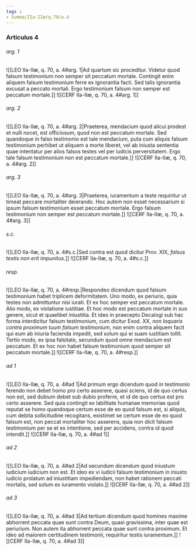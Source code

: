 ```yaml
---
tags : 
- Summa/IIa-IIæ/q.70/a.4
---
```


### Articulus 4

###### arg. 1
![[LEO IIa-IIæ, q. 70, a. 4#arg. 1|Ad quartum sic proceditur. Videtur quod falsum testimonium non semper sit peccatum mortale. Contingit enim aliquem falsum testimonium ferre ex ignorantia facti. Sed talis ignorantia excusat a peccato mortali. Ergo testimonium falsum non semper est peccatum mortale.]]
![[CERF IIa-IIæ, q. 70, a. 4#arg. 1]]

###### arg. 2
![[LEO IIa-IIæ, q. 70, a. 4#arg. 2|Praeterea, mendacium quod alicui prodest et nulli nocet, est officiosum, quod non est peccatum mortale. Sed quandoque in falso testimonio est tale mendacium, puta cum aliquis falsum testimonium perhibet ut aliquem a morte liberet, vel ab iniusta sententia quae intentatur per alios falsos testes vel per iudicis perversitatem. Ergo tale falsum testimonium non est peccatum mortale.]]
![[CERF IIa-IIæ, q. 70, a. 4#arg. 2]]

###### arg. 3
![[LEO IIa-IIæ, q. 70, a. 4#arg. 3|Praeterea, iuramentum a teste requiritur ut timeat peccare mortaliter deierando. Hoc autem non esset necessarium si ipsum falsum testimonium esset peccatum mortale. Ergo falsum testimonium non semper est peccatum mortale.]]
![[CERF IIa-IIæ, q. 70, a. 4#arg. 3]]

###### s.c.
![[LEO IIa-IIæ, q. 70, a. 4#s.c.|Sed contra est quod dicitur Prov. XIX, *falsus testis non erit impunitus*.]]
![[CERF IIa-IIæ, q. 70, a. 4#s.c.]]

###### resp.
![[LEO IIa-IIæ, q. 70, a. 4#resp.|Respondeo dicendum quod falsum testimonium habet triplicem deformitatem. Uno modo, ex periurio, quia testes non admittuntur nisi iurati. Et ex hoc semper est peccatum mortale. Alio modo, ex violatione iustitiae. Et hoc modo est peccatum mortale in suo genere, sicut et quaelibet iniustitia. Et ideo in praecepto Decalogi sub hac forma interdicitur falsum testimonium, cum dicitur Exod. XX, *non loquaris contra proximum tuum falsum testimonium*, non enim contra aliquem facit qui eum ab iniuria facienda impedit, sed solum qui ei suam iustitiam tollit. Tertio modo, ex ipsa falsitate, secundum quod omne mendacium est peccatum. Et ex hoc non habet falsum testimonium quod semper sit peccatum mortale.]]
![[CERF IIa-IIæ, q. 70, a. 4#resp.]]

###### ad 1
![[LEO IIa-IIæ, q. 70, a. 4#ad 1|Ad primum ergo dicendum quod in testimonio ferendo non debet homo pro certo asserere, quasi sciens, id de quo certus non est, sed dubium debet sub dubio proferre, et id de quo certus est pro certo asserere. Sed quia contingit ex labilitate humanae memoriae quod reputat se homo quandoque certum esse de eo quod falsum est, si aliquis, cum debita sollicitudine recogitans, existimet se certum esse de eo quod falsum est, non peccat mortaliter hoc asserens, quia non dicit falsum testimonium per se et ex intentione, sed per accidens, contra id quod intendit.]]
![[CERF IIa-IIæ, q. 70, a. 4#ad 1]]

###### ad 2
![[LEO IIa-IIæ, q. 70, a. 4#ad 2|Ad secundum dicendum quod iniustum iudicium iudicium non est. Et ideo ex vi iudicii falsum testimonium in iniusto iudicio prolatum ad iniustitiam impediendam, non habet rationem peccati mortalis, sed solum ex iuramento violato.]]
![[CERF IIa-IIæ, q. 70, a. 4#ad 2]]

###### ad 3
![[LEO IIa-IIæ, q. 70, a. 4#ad 3|Ad tertium dicendum quod homines maxime abhorrent peccata quae sunt contra Deum, quasi gravissima, inter quae est periurium. Non autem ita abhorrent peccata quae sunt contra proximum. Et ideo ad maiorem certitudinem testimonii, requiritur testis iuramentum.]]
![[CERF IIa-IIæ, q. 70, a. 4#ad 3]]

